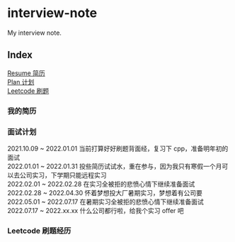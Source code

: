 # interview-note

My interview note.

## Index

[Resume 简历](#我的简历)  
[Plan 计划](#面试计划)  
[Leetcode 刷题](#Leetcode-刷题经历)

### 我的简历

### 面试计划

2021.10.09 ~ 2022.01.01 当前打算好好刷题背面经，复习下 cpp，准备明年初的面试  
2022.01.01 ~ 2022.01.31 投些简历试试水，重在参与，因为我只有寒假一个月可以去公司实习，下学期只能远程实习  
2022.02.01 ~ 2022.02.28 在实习全被拒的悲愤心情下继续准备面试  
2022.02.28 ~ 2022.04.30 怀着梦想投大厂暑期实习，梦想着有公司要  
2022.05.01 ~ 2022.07.17 在暑期实习全被拒的悲愤心情下继续准备面试  
2022.07.17 ~ 2022.xx.xx 什么公司都行啦，给我个实习 offer 吧

### Leetcode 刷题经历
